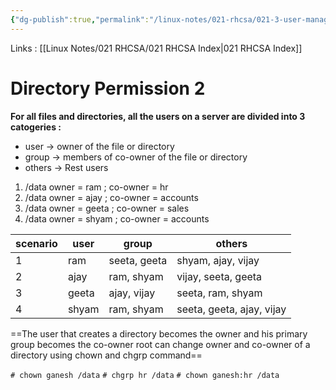 ```yaml
---
{"dg-publish":true,"permalink":"/linux-notes/021-rhcsa/021-3-user-management/021-3-6-2-directory-permission-2/"}
---
```


Links : [[Linux Notes/021 RHCSA/021 RHCSA Index\|021 RHCSA Index]]

# Directory Permission 2

**For all files and directories, all the users on a server are divided into 3 catogeries :**

- user &rarr; owner of the file or directory
- group &rarr; members of co-owner of the file or directory
- others &rarr; Rest users

1. /data owner = ram ; co-owner = hr
2. /data owner = ajay ; co-owner = accounts
3. /data owner = geeta ; co-owner = sales
4. /data owner = shyam ; co-owner = accounts

<style> .container {font-family: sans-serif; text-align: center;} .button-wrapper button {z-index: 1;height: 40px; width: 100px; margin: 10px;padding: 5px;} .excalidraw .App-menu_top .buttonList { display: flex;} .excalidraw-wrapper { height: 800px; margin: 50px; position: relative;} :root[dir="ltr"] .excalidraw .layer-ui__wrapper .zen-mode-transition.App-menu_bottom--transition-left {transform: none;} </style><script src="https://cdn.jsdelivr.net/npm/react@17/umd/react.production.min.js"></script><script src="https://cdn.jsdelivr.net/npm/react-dom@17/umd/react-dom.production.min.js"></script><script type="text/javascript" src="https://cdn.jsdelivr.net/npm/@excalidraw/excalidraw@0/dist/excalidraw.production.min.js"></script><div id="021-3-5-2_Directory_Permission_2_2023-09-23_1953.47.excalidraw.md1"></div><script>(function(){const InitialData={"type":"excalidraw","version":2,"source":"https://github.com/zsviczian/obsidian-excalidraw-plugin/releases/tag/1.9.19","elements":[{"id":"xLisJwDx","type":"text","x":-231.875,"y":-251.2250213623047,"width":56.11994934082031,"height":50,"angle":0,"strokeColor":"#1e1e1e","backgroundColor":"transparent","fillStyle":"hachure","strokeWidth":1,"strokeStyle":"solid","roughness":1,"opacity":100,"groupIds":[],"frameId":null,"roundness":null,"seed":1955675624,"version":10,"versionNonce":460360088,"isDeleted":false,"boundElements":null,"updated":1695479039843,"link":null,"locked":false,"text":"ram\nshyam","rawText":"ram\nshyam","fontSize":20,"fontFamily":1,"textAlign":"left","verticalAlign":"top","baseline":43,"containerId":null,"originalText":"ram\nshyam","lineHeight":1.25},{"id":"1hUYhuEO","type":"text","x":-230.2750244140625,"y":-142.2250213623047,"width":44.119964599609375,"height":50,"angle":0,"strokeColor":"#1e1e1e","backgroundColor":"transparent","fillStyle":"hachure","strokeWidth":1,"strokeStyle":"solid","roughness":1,"opacity":100,"groupIds":[],"frameId":null,"roundness":null,"seed":1805165032,"version":48,"versionNonce":1673887464,"isDeleted":false,"boundElements":null,"updated":1695479061651,"link":null,"locked":false,"text":"ajay\nvijay","rawText":"ajay\nvijay","fontSize":20,"fontFamily":1,"textAlign":"left","verticalAlign":"top","baseline":43,"containerId":null,"originalText":"ajay\nvijay","lineHeight":1.25},{"id":"LvkCwoir","type":"text","x":-234.2750244140625,"y":-44.02503967285156,"width":57.37994384765625,"height":50,"angle":0,"strokeColor":"#1e1e1e","backgroundColor":"transparent","fillStyle":"hachure","strokeWidth":1,"strokeStyle":"solid","roughness":1,"opacity":100,"groupIds":[],"frameId":null,"roundness":null,"seed":1052838120,"version":46,"versionNonce":676752024,"isDeleted":false,"boundElements":null,"updated":1695479064015,"link":null,"locked":false,"text":"seeta\ngeeta","rawText":"seeta\ngeeta","fontSize":20,"fontFamily":1,"textAlign":"left","verticalAlign":"top","baseline":43,"containerId":null,"originalText":"seeta\ngeeta","lineHeight":1.25},{"id":"2V9Jxj7pWqgL4CskpAjlN","type":"line","x":-163.074951171875,"y":-253.90508769294036,"width":28.077565214854744,"height":50.081607528874635,"angle":0,"strokeColor":"#1e1e1e","backgroundColor":"transparent","fillStyle":"hachure","strokeWidth":1,"strokeStyle":"solid","roughness":1,"opacity":100,"groupIds":[],"frameId":null,"roundness":{"type":2},"seed":721331352,"version":124,"versionNonce":381989864,"isDeleted":false,"boundElements":null,"updated":1695479104016,"link":null,"locked":false,"points":[[0,0],[16.044273017213946,-2.3848471179798167],[14.89826600666014,23.84838020544741],[28.077565214854744,24.444580613148517],[16.044273017213946,25.04079239264347],[13.752258996106336,45.90812507240995],[2.8650612437496816,47.69676041089482]],"lastCommittedPoint":[4,64],"startBinding":null,"endBinding":null,"startArrowhead":null,"endArrowhead":null},{"type":"line","version":145,"versionNonce":365863144,"isDeleted":false,"id":"N4xRYpj56Ww7CZT6FOIhd","fillStyle":"hachure","strokeWidth":1,"strokeStyle":"solid","roughness":1,"opacity":100,"angle":0,"x":-160.56414277540122,"y":-139.36246724602907,"strokeColor":"#1e1e1e","backgroundColor":"transparent","width":28.077565214854744,"height":50.081607528874635,"seed":236591256,"groupIds":[],"frameId":null,"roundness":{"type":2},"boundElements":[],"updated":1695479126344,"link":null,"locked":false,"startBinding":null,"endBinding":null,"lastCommittedPoint":null,"startArrowhead":null,"endArrowhead":null,"points":[[0,0],[16.044273017213946,-2.3848471179798167],[14.89826600666014,23.84838020544741],[28.077565214854744,24.444580613148517],[16.044273017213946,25.04079239264347],[13.752258996106336,45.90812507240995],[2.8650612437496816,47.69676041089482]]},{"type":"line","version":145,"versionNonce":1847971992,"isDeleted":false,"id":"pUa4nTBW_bzvi7ipSipAE","fillStyle":"hachure","strokeWidth":1,"strokeStyle":"solid","roughness":1,"opacity":100,"angle":0,"x":-143.36406953321372,"y":-40.76249166009159,"strokeColor":"#1e1e1e","backgroundColor":"transparent","width":28.077565214854744,"height":50.081607528874635,"seed":652787608,"groupIds":[],"frameId":null,"roundness":{"type":2},"boundElements":[],"updated":1695479122448,"link":null,"locked":false,"startBinding":null,"endBinding":null,"lastCommittedPoint":null,"startArrowhead":null,"endArrowhead":null,"points":[[0,0],[16.044273017213946,-2.3848471179798167],[14.89826600666014,23.84838020544741],[28.077565214854744,24.444580613148517],[16.044273017213946,25.04079239264347],[13.752258996106336,45.90812507240995],[2.8650612437496816,47.69676041089482]]},{"id":"SFD2bsdY","type":"text","x":-115.074951171875,"y":-244.42501831054688,"width":87.35992431640625,"height":25,"angle":0,"strokeColor":"#1e1e1e","backgroundColor":"transparent","fillStyle":"hachure","strokeWidth":1,"strokeStyle":"solid","roughness":1,"opacity":100,"groupIds":[],"frameId":null,"roundness":null,"seed":385378792,"version":26,"versionNonce":527908760,"isDeleted":false,"boundElements":null,"updated":1695479145599,"link":null,"locked":false,"text":"accounts","rawText":"accounts","fontSize":20,"fontFamily":1,"textAlign":"left","verticalAlign":"top","baseline":18,"containerId":null,"originalText":"accounts","lineHeight":1.25},{"id":"U8MiI8Kr","type":"text","x":-105.875,"y":-131.8250274658203,"width":51.25994873046875,"height":25,"angle":0,"strokeColor":"#1e1e1e","backgroundColor":"transparent","fillStyle":"hachure","strokeWidth":1,"strokeStyle":"solid","roughness":1,"opacity":100,"groupIds":[],"frameId":null,"roundness":null,"seed":2012965608,"version":31,"versionNonce":557296872,"isDeleted":false,"boundElements":null,"updated":1695479141102,"link":null,"locked":false,"text":"sales","rawText":"sales","fontSize":20,"fontFamily":1,"textAlign":"left","verticalAlign":"top","baseline":18,"containerId":null,"originalText":"sales","lineHeight":1.25},{"id":"u0UitNgT","type":"text","x":-88.875,"y":-29.425033569335938,"width":18.47998046875,"height":25,"angle":0,"strokeColor":"#1e1e1e","backgroundColor":"transparent","fillStyle":"hachure","strokeWidth":1,"strokeStyle":"solid","roughness":1,"opacity":100,"groupIds":[],"frameId":null,"roundness":null,"seed":1865679592,"version":28,"versionNonce":77947880,"isDeleted":false,"boundElements":null,"updated":1695479151744,"link":null,"locked":false,"text":"hr","rawText":"hr","fontSize":20,"fontFamily":1,"textAlign":"left","verticalAlign":"top","baseline":18,"containerId":null,"originalText":"hr","lineHeight":1.25}],"appState":{"theme":"dark","viewBackgroundColor":"#ffffff","currentItemStrokeColor":"#1e1e1e","currentItemBackgroundColor":"transparent","currentItemFillStyle":"hachure","currentItemStrokeWidth":1,"currentItemStrokeStyle":"solid","currentItemRoughness":1,"currentItemOpacity":100,"currentItemFontFamily":1,"currentItemFontSize":20,"currentItemTextAlign":"left","currentItemStartArrowhead":null,"currentItemEndArrowhead":"arrow","scrollX":311.125,"scrollY":364.1750183105469,"zoom":{"value":1},"currentItemRoundness":"round","gridSize":null,"gridColor":{"Bold":"#C9C9C9FF","Regular":"#EDEDEDFF"},"currentStrokeOptions":null,"previousGridSize":null,"frameRendering":{"enabled":true,"clip":true,"name":true,"outline":true}},"files":{}};InitialData.scrollToContent=true;App=()=>{const e=React.useRef(null),t=React.useRef(null),[n,i]=React.useState({width:void 0,height:void 0});return React.useEffect(()=>{i({width:t.current.getBoundingClientRect().width,height:t.current.getBoundingClientRect().height});const e=()=>{i({width:t.current.getBoundingClientRect().width,height:t.current.getBoundingClientRect().height})};return window.addEventListener("resize",e),()=>window.removeEventListener("resize",e)},[t]),React.createElement(React.Fragment,null,React.createElement("div",{className:"excalidraw-wrapper",ref:t},React.createElement(ExcalidrawLib.Excalidraw,{ref:e,width:n.width,height:n.height,initialData:InitialData,viewModeEnabled:!0,zenModeEnabled:!0,gridModeEnabled:!1})))},excalidrawWrapper=document.getElementById("021-3-5-2_Directory_Permission_2_2023-09-23_1953.47.excalidraw.md1");ReactDOM.render(React.createElement(App),excalidrawWrapper);})();</script>


| scenario | user  | group        | others              |
| -------- | ----- | ------------ | ------------------- |
| 1        | ram   | seeta, geeta | shyam, ajay, vijay  |
| 2        | ajay  | ram, shyam   | vijay, seeta, geeta |
| 3        | geeta | ajay, vijay  | seeta, ram, shyam   |
| 4        | shyam | ram, shyam   | seeta, geeta, ajay, vijay                     |


==The user that creates a directory becomes the owner and his primary group becomes the co-owner root can change owner and co-owner of a directory using chown and chgrp command==

`# chown ganesh /data`
`# chgrp hr /data`
`# chown ganesh:hr /data`


<div id="021-3-5-2_Directory_Permission_2_2023-09-23_2004.59.excalidraw.md2"></div><script>(function(){const InitialData={"type":"excalidraw","version":2,"source":"https://github.com/zsviczian/obsidian-excalidraw-plugin/releases/tag/1.9.19","elements":[{"id":"3uNwFbRF","type":"text","x":-305.5250244140625,"y":-270.62501525878906,"width":89.91990661621094,"height":25,"angle":0,"strokeColor":"#1e1e1e","backgroundColor":"transparent","fillStyle":"hachure","strokeWidth":1,"strokeStyle":"solid","roughness":1,"opacity":100,"groupIds":[],"frameId":null,"roundness":null,"seed":356061080,"version":25,"versionNonce":1738055656,"isDeleted":false,"boundElements":[{"id":"YR8UpGeTlrYwHB7hkA-PZ","type":"arrow"}],"updated":1695479916023,"link":null,"locked":false,"text":"Directory","rawText":"Directory","fontSize":20,"fontFamily":1,"textAlign":"left","verticalAlign":"top","baseline":18,"containerId":null,"originalText":"Directory","lineHeight":1.25},{"id":"TdG94I8c","type":"text","x":-127.12493896484375,"y":-273.2250061035156,"width":142.2998809814453,"height":25,"angle":0,"strokeColor":"#1e1e1e","backgroundColor":"transparent","fillStyle":"hachure","strokeWidth":1,"strokeStyle":"solid","roughness":1,"opacity":100,"groupIds":[],"frameId":null,"roundness":null,"seed":1532586904,"version":122,"versionNonce":1870860776,"isDeleted":false,"boundElements":[{"id":"YR8UpGeTlrYwHB7hkA-PZ","type":"arrow"},{"id":"ROMBFTTRfg6jMqPsACnoU","type":"arrow"}],"updated":1695479929607,"link":null,"locked":false,"text":"owner (a user)","rawText":"owner (a user)","fontSize":20,"fontFamily":1,"textAlign":"left","verticalAlign":"top","baseline":18,"containerId":null,"originalText":"owner (a user)","lineHeight":1.25},{"id":"VzUGdmAS","type":"text","x":-99.72491455078125,"y":-185.42503356933594,"width":73.89993286132812,"height":25,"angle":0,"strokeColor":"#1e1e1e","backgroundColor":"transparent","fillStyle":"hachure","strokeWidth":1,"strokeStyle":"solid","roughness":1,"opacity":100,"groupIds":[],"frameId":null,"roundness":null,"seed":348028824,"version":53,"versionNonce":1305297128,"isDeleted":false,"boundElements":[{"id":"ROMBFTTRfg6jMqPsACnoU","type":"arrow"}],"updated":1695479932826,"link":null,"locked":false,"text":"creator","rawText":"creator","fontSize":20,"fontFamily":1,"textAlign":"left","verticalAlign":"top","baseline":18,"containerId":null,"originalText":"creator","lineHeight":1.25},{"id":"a5bG7aaX","type":"text","x":161.87493896484375,"y":-276.62501525878906,"width":180.79983520507812,"height":25,"angle":0,"strokeColor":"#1e1e1e","backgroundColor":"transparent","fillStyle":"hachure","strokeWidth":1,"strokeStyle":"solid","roughness":1,"opacity":100,"groupIds":[],"frameId":null,"roundness":null,"seed":1590252520,"version":171,"versionNonce":873240728,"isDeleted":false,"boundElements":[{"id":"C_I94ldqDokKfsGBjMugi","type":"arrow"}],"updated":1695480009984,"link":null,"locked":false,"text":"co-owner (a group)","rawText":"co-owner (a group)","fontSize":20,"fontFamily":1,"textAlign":"left","verticalAlign":"top","baseline":18,"containerId":null,"originalText":"co-owner (a group)","lineHeight":1.25},{"id":"P2VhGDJ3","type":"text","x":140.07501220703125,"y":-190.02500915527344,"width":265.6397705078125,"height":25,"angle":0,"strokeColor":"#1e1e1e","backgroundColor":"transparent","fillStyle":"hachure","strokeWidth":1,"strokeStyle":"solid","roughness":1,"opacity":100,"groupIds":[],"frameId":null,"roundness":null,"seed":1561295080,"version":178,"versionNonce":1233454744,"isDeleted":false,"boundElements":[{"id":"C_I94ldqDokKfsGBjMugi","type":"arrow"}],"updated":1695480028187,"link":null,"locked":false,"text":"primary group of a creater","rawText":"primary group of a creater","fontSize":20,"fontFamily":1,"textAlign":"left","verticalAlign":"top","baseline":18,"containerId":null,"originalText":"primary group of a creater","lineHeight":1.25},{"id":"mIE1GFQx","type":"text","x":134.27496337890625,"y":-73.42509460449219,"width":148.85989379882812,"height":25,"angle":0,"strokeColor":"#1e1e1e","backgroundColor":"transparent","fillStyle":"hachure","strokeWidth":1,"strokeStyle":"solid","roughness":1,"opacity":100,"groupIds":[],"frameId":null,"roundness":null,"seed":82630120,"version":102,"versionNonce":2074152168,"isDeleted":false,"boundElements":null,"updated":1695480041012,"link":null,"locked":false,"text":"owner = ganesh","rawText":"owner = ganesh","fontSize":20,"fontFamily":1,"textAlign":"left","verticalAlign":"top","baseline":18,"containerId":null,"originalText":"owner = ganesh","lineHeight":1.25},{"id":"x9PTqsEb","type":"text","x":314.07476806640625,"y":-72.02500915527344,"width":132.29989624023438,"height":25,"angle":0,"strokeColor":"#1e1e1e","backgroundColor":"transparent","fillStyle":"hachure","strokeWidth":1,"strokeStyle":"solid","roughness":1,"opacity":100,"groupIds":[],"frameId":null,"roundness":null,"seed":818165992,"version":71,"versionNonce":111303656,"isDeleted":false,"boundElements":null,"updated":1695480042796,"link":null,"locked":false,"text":"co-owner = hr","rawText":"co-owner = hr","fontSize":20,"fontFamily":1,"textAlign":"left","verticalAlign":"top","baseline":18,"containerId":null,"originalText":"co-owner = hr","lineHeight":1.25},{"id":"4u3Rh6mP","type":"text","x":-223.72491455078125,"y":8.774917602539062,"width":430.9396667480469,"height":25,"angle":0,"strokeColor":"#1e1e1e","backgroundColor":"transparent","fillStyle":"hachure","strokeWidth":1,"strokeStyle":"solid","roughness":1,"opacity":100,"groupIds":[],"frameId":null,"roundness":null,"seed":1129786856,"version":175,"versionNonce":329691288,"isDeleted":false,"boundElements":null,"updated":1695480205926,"link":null,"locked":false,"text":"Root can change ownership and co-ownership","rawText":"Root can change ownership and co-ownership","fontSize":20,"fontFamily":1,"textAlign":"left","verticalAlign":"top","baseline":18,"containerId":null,"originalText":"Root can change ownership and co-ownership","lineHeight":1.25},{"id":"KFDQwamI","type":"text","x":-163.12506103515625,"y":63.17497253417969,"width":52.51995849609375,"height":25,"angle":0,"strokeColor":"#1e1e1e","backgroundColor":"transparent","fillStyle":"hachure","strokeWidth":1,"strokeStyle":"solid","roughness":1,"opacity":100,"groupIds":[],"frameId":null,"roundness":null,"seed":1627255016,"version":58,"versionNonce":1401181672,"isDeleted":false,"boundElements":[{"id":"K2RkdHgwotwkmH3ZJRURQ","type":"arrow"}],"updated":1695480231573,"link":null,"locked":false,"text":"chown","rawText":"chown","fontSize":20,"fontFamily":1,"textAlign":"left","verticalAlign":"top","baseline":18,"containerId":null,"originalText":"chown","lineHeight":1.25},{"id":"YxAOZY1p","type":"text","x":-161.3250732421875,"y":116.77500915527344,"width":48.39994812011719,"height":25,"angle":0,"strokeColor":"#1e1e1e","backgroundColor":"transparent","fillStyle":"hachure","strokeWidth":1,"strokeStyle":"solid","roughness":1,"opacity":100,"groupIds":[],"frameId":null,"roundness":null,"seed":1758497000,"version":69,"versionNonce":308199400,"isDeleted":false,"boundElements":[{"id":"cAhGIeLN7acims_JkfzN6","type":"arrow"}],"updated":1695480237117,"link":null,"locked":false,"text":"chgrp","rawText":"chgrp","fontSize":20,"fontFamily":1,"textAlign":"left","verticalAlign":"top","baseline":18,"containerId":null,"originalText":"chgrp","lineHeight":1.25},{"id":"xMWFLLuD","type":"text","x":45.87481689453125,"y":60.17497253417969,"width":125.69990539550781,"height":25,"angle":0,"strokeColor":"#1e1e1e","backgroundColor":"transparent","fillStyle":"hachure","strokeWidth":1,"strokeStyle":"solid","roughness":1,"opacity":100,"groupIds":[],"frameId":null,"roundness":null,"seed":2106491368,"version":140,"versionNonce":1619393512,"isDeleted":false,"boundElements":[{"id":"K2RkdHgwotwkmH3ZJRURQ","type":"arrow"}],"updated":1695480231573,"link":null,"locked":false,"text":"owner change","rawText":"owner change","fontSize":20,"fontFamily":1,"textAlign":"left","verticalAlign":"top","baseline":18,"containerId":null,"originalText":"owner change","lineHeight":1.25},{"id":"T2GBYVf0","type":"text","x":56.27484130859375,"y":115.97492980957031,"width":155.0398712158203,"height":25,"angle":0,"strokeColor":"#1e1e1e","backgroundColor":"transparent","fillStyle":"hachure","strokeWidth":1,"strokeStyle":"solid","roughness":1,"opacity":100,"groupIds":[],"frameId":null,"roundness":null,"seed":400805608,"version":117,"versionNonce":1190984936,"isDeleted":false,"boundElements":[{"id":"cAhGIeLN7acims_JkfzN6","type":"arrow"}],"updated":1695480262673,"link":null,"locked":false,"text":"co-owner change","rawText":"co-owner change","fontSize":20,"fontFamily":1,"textAlign":"left","verticalAlign":"top","baseline":18,"containerId":null,"originalText":"co-owner change","lineHeight":1.25},{"id":"YR8UpGeTlrYwHB7hkA-PZ","type":"arrow","x":-202.925048828125,"y":-255.174072695639,"width":64.79998779296875,"height":1.0336954853704299,"angle":0,"strokeColor":"#1e1e1e","backgroundColor":"transparent","fillStyle":"hachure","strokeWidth":1,"strokeStyle":"solid","roughness":1,"opacity":100,"groupIds":[],"frameId":null,"roundness":{"type":2},"seed":522070680,"version":101,"versionNonce":13044632,"isDeleted":false,"boundElements":null,"updated":1695479922020,"link":null,"locked":false,"points":[[0,0],[64.79998779296875,1.0336954853704299]],"lastCommittedPoint":null,"startBinding":{"elementId":"3uNwFbRF","focus":0.15487621043252733,"gap":12.680068969726562},"endBinding":{"elementId":"TdG94I8c","focus":-0.5790318947301508,"gap":11.0001220703125},"startArrowhead":null,"endArrowhead":"arrow"},{"id":"ROMBFTTRfg6jMqPsACnoU","type":"arrow","x":-73.48809816683125,"y":-236.62501525878906,"width":2.3322545642371466,"height":40.79998779296872,"angle":0,"strokeColor":"#1e1e1e","backgroundColor":"transparent","fillStyle":"hachure","strokeWidth":1,"strokeStyle":"solid","roughness":1,"opacity":100,"groupIds":[],"frameId":null,"roundness":{"type":2},"seed":1182467480,"version":64,"versionNonce":131081960,"isDeleted":false,"boundElements":null,"updated":1695479932827,"link":null,"locked":false,"points":[[0,0],[2.3322545642371466,40.79998779296872]],"lastCommittedPoint":null,"startBinding":{"elementId":"TdG94I8c","focus":0.2702970556647412,"gap":11.599990844726562},"endBinding":{"elementId":"VzUGdmAS","focus":-0.18775927955333127,"gap":10.399993896484375},"startArrowhead":null,"endArrowhead":"arrow"},{"id":"soNRvy1P","type":"text","x":-257.3250732421875,"y":-134.6250457763672,"width":181.43984985351562,"height":25,"angle":0,"strokeColor":"#1e1e1e","backgroundColor":"transparent","fillStyle":"hachure","strokeWidth":1,"strokeStyle":"solid","roughness":1,"opacity":100,"groupIds":[],"frameId":null,"roundness":null,"seed":287416984,"version":66,"versionNonce":1022657000,"isDeleted":false,"boundElements":null,"updated":1695479979962,"link":null,"locked":false,"text":"e.g. ganesh (login) ","rawText":"e.g. ganesh (login) ","fontSize":20,"fontFamily":1,"textAlign":"left","verticalAlign":"top","baseline":18,"containerId":null,"originalText":"e.g. ganesh (login) ","lineHeight":1.25},{"id":"XErFtYqU","type":"text","x":-207.72509765625,"y":-96.02497863769531,"width":132.05990600585938,"height":25,"angle":0,"strokeColor":"#1e1e1e","backgroundColor":"transparent","fillStyle":"hachure","strokeWidth":1,"strokeStyle":"solid","roughness":1,"opacity":100,"groupIds":[],"frameId":null,"roundness":null,"seed":656419224,"version":75,"versionNonce":933127912,"isDeleted":false,"boundElements":null,"updated":1695479982235,"link":null,"locked":false,"text":"# mkdir data","rawText":"# mkdir data","fontSize":20,"fontFamily":1,"textAlign":"left","verticalAlign":"top","baseline":18,"containerId":null,"originalText":"# mkdir data","lineHeight":1.25},{"id":"C_I94ldqDokKfsGBjMugi","type":"arrow","x":195.47345375387022,"y":-239.82498168945312,"width":0.8057094058127063,"height":35.20001220703125,"angle":0,"strokeColor":"#1e1e1e","backgroundColor":"transparent","fillStyle":"hachure","strokeWidth":1,"strokeStyle":"solid","roughness":1,"opacity":100,"groupIds":[],"frameId":null,"roundness":{"type":2},"seed":1863652584,"version":71,"versionNonce":1312178328,"isDeleted":false,"boundElements":null,"updated":1695480028188,"link":null,"locked":false,"points":[[0,0],[-0.8057094058127063,35.20001220703125]],"lastCommittedPoint":null,"startBinding":{"elementId":"a5bG7aaX","focus":0.6200714052799037,"gap":11.800033569335938},"endBinding":{"elementId":"P2VhGDJ3","focus":-0.5923658931257493,"gap":14.599960327148438},"startArrowhead":null,"endArrowhead":"arrow"},{"id":"DGDj17Oq","type":"text","x":183.47503662109375,"y":-136.6250457763672,"width":64.37994384765625,"height":25,"angle":0,"strokeColor":"#1e1e1e","backgroundColor":"transparent","fillStyle":"hachure","strokeWidth":1,"strokeStyle":"solid","roughness":1,"opacity":100,"groupIds":[],"frameId":null,"roundness":null,"seed":1283589352,"version":83,"versionNonce":888021656,"isDeleted":false,"boundElements":[{"id":"Oal_lZYSwKaKmkcekS7N3","type":"arrow"}],"updated":1695480161140,"link":null,"locked":false,"text":"ganesh","rawText":"ganesh","fontSize":20,"fontFamily":1,"textAlign":"left","verticalAlign":"top","baseline":18,"containerId":null,"originalText":"ganesh","lineHeight":1.25},{"id":"XGcLsRcf","type":"text","x":282.67510986328125,"y":-156.2250213623047,"width":66.81993103027344,"height":25,"angle":0,"strokeColor":"#1e1e1e","backgroundColor":"transparent","fillStyle":"hachure","strokeWidth":1,"strokeStyle":"solid","roughness":1,"opacity":100,"groupIds":[],"frameId":null,"roundness":null,"seed":1399689880,"version":178,"versionNonce":1542208920,"isDeleted":false,"boundElements":[],"updated":1695480151029,"link":null,"locked":false,"text":"primary","rawText":"primary","fontSize":20,"fontFamily":1,"textAlign":"left","verticalAlign":"top","baseline":18,"containerId":null,"originalText":"primary","lineHeight":1.25},{"id":"s4R0IDnU","type":"text","x":291.87493896484375,"y":-124.82493591308594,"width":50.91993713378906,"height":25,"angle":0,"strokeColor":"#1e1e1e","backgroundColor":"transparent","fillStyle":"hachure","strokeWidth":1,"strokeStyle":"solid","roughness":1,"opacity":100,"groupIds":[],"frameId":null,"roundness":null,"seed":600932584,"version":110,"versionNonce":788192664,"isDeleted":false,"boundElements":[{"id":"Oal_lZYSwKaKmkcekS7N3","type":"arrow"}],"updated":1695480128525,"link":null,"locked":false,"text":"group","rawText":"group","fontSize":20,"fontFamily":1,"textAlign":"left","verticalAlign":"top","baseline":18,"containerId":null,"originalText":"group","lineHeight":1.25},{"id":"VIYbulrb","type":"text","x":395.07489013671875,"y":-137.02503967285156,"width":17.680053710937504,"height":23.917846857082473,"angle":0,"strokeColor":"#1e1e1e","backgroundColor":"transparent","fillStyle":"hachure","strokeWidth":1,"strokeStyle":"solid","roughness":1,"opacity":100,"groupIds":[],"frameId":null,"roundness":null,"seed":1930696936,"version":134,"versionNonce":556946072,"isDeleted":false,"boundElements":[{"id":"Oal_lZYSwKaKmkcekS7N3","type":"arrow"}],"updated":1695480157596,"link":null,"locked":false,"text":"hr","rawText":"hr","fontSize":19.13427748566598,"fontFamily":1,"textAlign":"left","verticalAlign":"top","baseline":16,"containerId":null,"originalText":"hr","lineHeight":1.25},{"id":"Oal_lZYSwKaKmkcekS7N3","type":"arrow","x":259.2863424761649,"y":-122.47435108081345,"width":122.58871855899133,"height":0.01619678067083896,"angle":0,"strokeColor":"#1e1e1e","backgroundColor":"transparent","fillStyle":"hachure","strokeWidth":1,"strokeStyle":"solid","roughness":1,"opacity":100,"groupIds":[],"frameId":null,"roundness":{"type":2},"seed":50850792,"version":449,"versionNonce":1575261592,"isDeleted":false,"boundElements":null,"updated":1695480161140,"link":null,"locked":false,"points":[[0,0],[122.58871855899133,0.01619678067083896]],"lastCommittedPoint":null,"startBinding":{"elementId":"DGDj17Oq","focus":0.13154974653131837,"gap":11.431362007414918},"endBinding":{"elementId":"VIYbulrb","focus":-0.21829882627618302,"gap":13.1998291015625},"startArrowhead":null,"endArrowhead":"arrow"},{"id":"RqJxn1Ga","type":"text","x":161.87481689453125,"y":-140.90219506278584,"width":14.700012207031252,"height":44.27721032157487,"angle":0,"strokeColor":"#1e1e1e","backgroundColor":"transparent","fillStyle":"hachure","strokeWidth":1,"strokeStyle":"solid","roughness":1,"opacity":100,"groupIds":[],"frameId":null,"roundness":null,"seed":1235966184,"version":16,"versionNonce":1375849704,"isDeleted":false,"boundElements":null,"updated":1695480185988,"link":null,"locked":false,"text":"(","rawText":"(","fontSize":35.42176825725989,"fontFamily":1,"textAlign":"left","verticalAlign":"top","baseline":30.000000000000007,"containerId":null,"originalText":"(","lineHeight":1.25},{"id":"DZYarQ8X","type":"text","x":419.67498779296875,"y":-145.57621979671734,"width":11.559921264648438,"height":42.75122284847515,"angle":0,"strokeColor":"#1e1e1e","backgroundColor":"transparent","fillStyle":"hachure","strokeWidth":1,"strokeStyle":"solid","roughness":1,"opacity":100,"groupIds":[],"frameId":null,"roundness":null,"seed":2118352280,"version":35,"versionNonce":1791964904,"isDeleted":false,"boundElements":null,"updated":1695480179078,"link":null,"locked":false,"text":")","rawText":")","fontSize":34.200978278780106,"fontFamily":1,"textAlign":"left","verticalAlign":"top","baseline":30.00000000000002,"containerId":null,"originalText":")","lineHeight":1.25},{"id":"K2RkdHgwotwkmH3ZJRURQ","type":"arrow","x":-98.92510986328125,"y":80.97505187988281,"width":135.2000732421875,"height":3.20001220703125,"angle":0,"strokeColor":"#1e1e1e","backgroundColor":"transparent","fillStyle":"hachure","strokeWidth":1,"strokeStyle":"solid","roughness":1,"opacity":100,"groupIds":[],"frameId":null,"roundness":{"type":2},"seed":1197659288,"version":41,"versionNonce":1196513512,"isDeleted":false,"boundElements":null,"updated":1695480231573,"link":null,"locked":false,"points":[[0,0],[135.2000732421875,-3.20001220703125]],"lastCommittedPoint":null,"startBinding":{"elementId":"KFDQwamI","focus":0.47235841095997383,"gap":11.67999267578125},"endBinding":{"elementId":"xMWFLLuD","focus":-0.24201997535119887,"gap":9.599853515625},"startArrowhead":null,"endArrowhead":"arrow"},{"id":"cAhGIeLN7acims_JkfzN6","type":"arrow","x":-101.32501220703125,"y":136.19997137157543,"width":145.59985351562497,"height":4.146680146267585,"angle":0,"strokeColor":"#1e1e1e","backgroundColor":"transparent","fillStyle":"hachure","strokeWidth":1,"strokeStyle":"solid","roughness":1,"opacity":100,"groupIds":[],"frameId":null,"roundness":{"type":2},"seed":1325892504,"version":64,"versionNonce":222356200,"isDeleted":false,"boundElements":null,"updated":1695480262674,"link":null,"locked":false,"points":[[0,0],[145.59985351562497,-4.146680146267585]],"lastCommittedPoint":null,"startBinding":{"elementId":"YxAOZY1p","focus":0.6025211907796711,"gap":11.600112915039062},"endBinding":{"elementId":"T2GBYVf0","focus":-0.06995188303533315,"gap":12},"startArrowhead":null,"endArrowhead":"arrow"}],"appState":{"theme":"dark","viewBackgroundColor":"#ffffff","currentItemStrokeColor":"#1e1e1e","currentItemBackgroundColor":"transparent","currentItemFillStyle":"hachure","currentItemStrokeWidth":1,"currentItemStrokeStyle":"solid","currentItemRoughness":1,"currentItemOpacity":100,"currentItemFontFamily":1,"currentItemFontSize":20,"currentItemTextAlign":"left","currentItemStartArrowhead":null,"currentItemEndArrowhead":"arrow","scrollX":291.800048828125,"scrollY":370.5749816894531,"zoom":{"value":1},"currentItemRoundness":"round","gridSize":null,"gridColor":{"Bold":"#C9C9C9FF","Regular":"#EDEDEDFF"},"currentStrokeOptions":null,"previousGridSize":null,"frameRendering":{"enabled":true,"clip":true,"name":true,"outline":true}},"files":{}};InitialData.scrollToContent=true;App=()=>{const e=React.useRef(null),t=React.useRef(null),[n,i]=React.useState({width:void 0,height:void 0});return React.useEffect(()=>{i({width:t.current.getBoundingClientRect().width,height:t.current.getBoundingClientRect().height});const e=()=>{i({width:t.current.getBoundingClientRect().width,height:t.current.getBoundingClientRect().height})};return window.addEventListener("resize",e),()=>window.removeEventListener("resize",e)},[t]),React.createElement(React.Fragment,null,React.createElement("div",{className:"excalidraw-wrapper",ref:t},React.createElement(ExcalidrawLib.Excalidraw,{ref:e,width:n.width,height:n.height,initialData:InitialData,viewModeEnabled:!0,zenModeEnabled:!0,gridModeEnabled:!1})))},excalidrawWrapper=document.getElementById("021-3-5-2_Directory_Permission_2_2023-09-23_2004.59.excalidraw.md2");ReactDOM.render(React.createElement(App),excalidrawWrapper);})();</script>